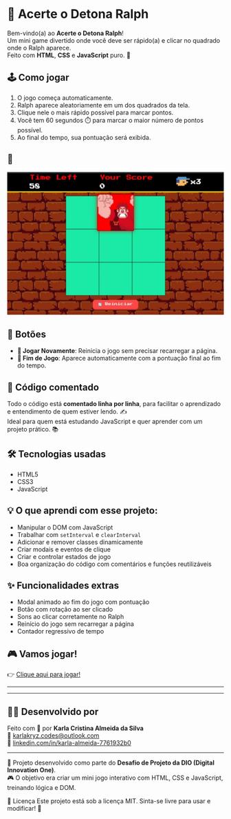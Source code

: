 # 🎯 Acerte o Detona Ralph

Bem-vindo(a) ao **Acerte o Detona Ralph**!  
Um mini game divertido onde você deve ser rápido(a) e clicar no quadrado onde o Ralph aparece.  
Feito com **HTML**, **CSS** e **JavaScript** puro. 🚀

## 🕹️ Como jogar

1. O jogo começa automaticamente.
2. Ralph aparece aleatoriamente em um dos quadrados da tela.
3. Clique nele o mais rápido possível para marcar pontos.
4. Você tem 60 segundos ⏱️ para marcar o maior número de pontos possível.
5. Ao final do tempo, sua pontuação será exibida.

## 📸 

![Preview do Projeto](SRC/imagens/jogo.jpg)




## 🔁 Botões

- **🔄 Jogar Novamente**: Reinicia o jogo sem precisar recarregar a página.
- **🏁 Fim de Jogo**: Aparece automaticamente com a pontuação final ao fim do tempo.

## 🧠 Código comentado

Todo o código está **comentado linha por linha**, para facilitar o aprendizado e entendimento de quem estiver lendo. ✍️  
Ideal para quem está estudando JavaScript e quer aprender com um projeto prático. 📚

## 🛠️ Tecnologias usadas

- HTML5
- CSS3
- JavaScript


## 💡 O que aprendi com esse projeto:

- Manipular o DOM com JavaScript
- Trabalhar com `setInterval` e `clearInterval`
- Adicionar e remover classes dinamicamente
- Criar modais e eventos de clique
- Criar e controlar estados de jogo
- Boa organização do código com comentários e funções reutilizáveis

## ✨ Funcionalidades extras

- Modal animado ao fim do jogo com pontuação
- Botão com rotação ao ser clicado
- Sons ao clicar corretamente no Ralph
- Reinício do jogo sem recarregar a página
- Contador regressivo de tempo

## 🎮 Vamos jogar!

👉 [Clique aqui para jogar!](https://karlakryz-codes.github.io/acerte-o-detona-ralph/)



---

---

## 🙋‍♀️ Desenvolvido por

Feito com 💜 por **Karla Cristina Almeida da Silva**  
📧 karlakryz.codes@outlook.com  
🚀 [linkedin.com/in/karla-almeida-7761932b0](https://www.linkedin.com/in/karla-almeida-7761932b0)

---

🧠 Projeto desenvolvido como parte do **Desafio de Projeto da DIO (Digital Innovation One)**.  
🎮 O objetivo era criar um mini jogo interativo com HTML, CSS e JavaScript, treinando lógica e DOM.

📝 Licença
Este projeto está sob a licença MIT. Sinta-se livre para usar e modificar! 🤝





